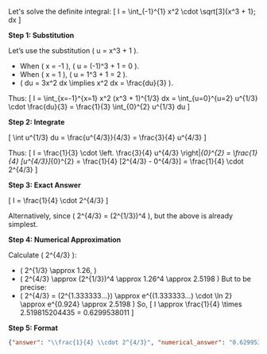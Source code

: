 Let's solve the definite integral:
\[
I = \int_{-1}^{1} x^2 \cdot \sqrt[3]{x^3 + 1}\; dx
\]

**Step 1: Substitution**

Let’s use the substitution \( u = x^3 + 1 \).
- When \( x = -1 \), \( u = (-1)^3 + 1 = 0 \).
- When \( x = 1 \), \( u = 1^3 + 1 = 2 \).
- \( du = 3x^2 dx \implies x^2 dx = \frac{du}{3} \).

Thus:
\[
I = \int_{x=-1}^{x=1} x^2 (x^3 + 1)^{1/3} dx = \int_{u=0}^{u=2} u^{1/3} \cdot \frac{du}{3}
= \frac{1}{3} \int_{0}^{2} u^{1/3} du
\]

**Step 2: Integrate**

\[
\int u^{1/3} du = \frac{u^{4/3}}{4/3} = \frac{3}{4} u^{4/3}
\]

Thus:
\[
I = \frac{1}{3} \cdot \left. \frac{3}{4} u^{4/3} \right|_{0}^{2}
= \frac{1}{4} [u^{4/3}]_{0}^{2}
= \frac{1}{4} [2^{4/3} - 0^{4/3}]
= \frac{1}{4} \cdot 2^{4/3}
\]

**Step 3: Exact Answer**

\[
I = \frac{1}{4} \cdot 2^{4/3}
\]

Alternatively, since \( 2^{4/3} = (2^{1/3})^4 \), but the above is already simplest.

**Step 4: Numerical Approximation**

Calculate \( 2^{4/3} \):
- \( 2^{1/3} \approx 1.26\, \)
- \( 2^{4/3} \approx (2^{1/3})^4 \approx 1.26^4 \approx 2.5198 \)
But to be precise:
- \( 2^{4/3} = (2^{1.333333...}) \approx e^{(1.333333...) \cdot \ln 2} \approx e^{0.924} \approx 2.5198 \)
So,
\[
I \approx \frac{1}{4} \times 2.519815204435
= 0.6299538011
\]

**Step 5: Format**

```json
{"answer": "\\frac{1}{4} \\cdot 2^{4/3}", "numerical_answer": "0.6299538011"}
```